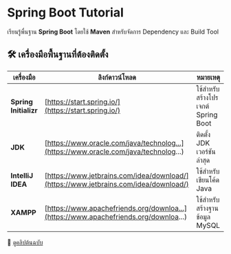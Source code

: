 # Spring Boot Tutorial  

เรียนรู้พื่นฐาน **Spring Boot** โดยใช้ **Maven** สำหรับจัดการ Dependency และ Build Tool  

## 🛠️ เครื่องมือพื้นฐานที่ต้องติดตั้ง  
| เครื่องมือ | ลิงก์ดาวน์โหลด | หมายเหตุ |
|-----------|-----------------|----------|
| **Spring Initializr** | [https://start.spring.io/](https://start.spring.io/) | ใช้สำหรับสร้างโปรเจกต์ Spring Boot |
| **JDK** | [https://www.oracle.com/java/technolog...](https://www.oracle.com/java/technolog...) | ติดตั้ง JDK เวอร์ชันล่าสุด |
| **IntelliJ IDEA** | [https://www.jetbrains.com/idea/download/](https://www.jetbrains.com/idea/download/) | ใช้สำหรับเขียนโค้ด Java |
| **XAMPP** | [https://www.apachefriends.org/downloa...](https://www.apachefriends.org/downloa...) | ใช้สำหรับสร้างฐานข้อมูล MySQL |


🔗 [ดูคลิปต้นฉบับ](https://www.youtube.com/watch?v=g7gYh-eryXA&t=288s)  
